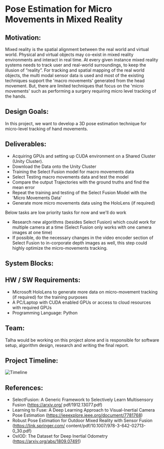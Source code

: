 # Pose Estimation for Micro Movements in Mixed Reality

## Motivation:
Mixed reality is the spatial alignment between the real world and virtual world. Physical and virtual objects may co-exist in mixed reality environments and interact in real time. At every given instance mixed reality systems needs to track user and real-world surroundings, to keep the illusion of “reality”. For tracking and spatial mapping of the real world objects, the multi modal sensor data is used and most of the existing techniques support the 'macro movements' generated from the head movement. But, there are limited techniques that focus on the 'micro movements' such as performing a surgery requiring micro level tracking of the hands. 

## Design Goals:
In this project, we want to develop a 3D pose estimation technique for micro-level tracking of hand movements. 

## Deliverables:
* Acquiring GPUs and setting up CUDA environment on a Shared Cluster (Unity Cluster). 
* Download the Data onto the Unity Cluster 
* Training the Select Fusion model for macro movements data 
* Select Testing macro movements data and test the model 
* Compare the output Trajectories with the ground truths and find the mean error  
* Repeat the training and testing of the Select Fusion Model with the 'Micro Movements Data' 
* Generate more micro movements data using the HoloLens (if required) 

Below tasks are low priority tasks for now and we'll do work 

* Research new algorithms (besides Select Fusion) which could work for multiple camera at a time (Select Fusion only works with one camera images at one time) 
* If possible, do the necessary changes in the video encoder section of Select Fusion to in-corporate depth images as well, this step could highly optimize the micro-movements tracking. 

## System Blocks: 


## HW / SW Requirements: 
* Microsoft HoloLens to generate more data on micro-movement tracking (if required) for the training purposes 
* A PC/Laptop with CUDA enabled GPUs or access to cloud resources with required GPUs 
* Programming Language: Python 

## Team: 
Talha would be working on this project alone and is responsible for software setup, algorithm design, research and writing the final report. 

## Project Timeline: 
![Timeline](https://user-images.githubusercontent.com/39377184/193309073-3ad02ca8-547e-4957-bb00-e33995d01dc0.png)


## References: 
* SelectFusion: A Generic Framework to Selectively Learn Multisensory Fusion (https://arxiv.org/ pdf/1912.13077.pdf)
* Learning to Fuse: A Deep Learning Approach to Visual-Inertial Camera Pose Estimation (https://ieeexplore.ieee.org/document/7781768)
* Robust Pose Estimation for Outdoor Mixed Reality with Sensor Fusion (https://link.springer.com/ content/pdf/10.1007/978-3-642-02713-0_30.pdf)
* OxIOD: The Dataset for Deep Inertial Odometry (https://arxiv.org/abs/1809.07491)
